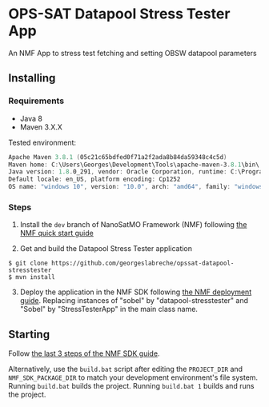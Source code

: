 # OPS-SAT Datapool Stress Tester App
An NMF App to stress test fetching and setting OBSW datapool parameters

## Installing

### Requirements
- Java 8
- Maven 3.X.X

Tested environment:
```powershell
Apache Maven 3.8.1 (05c21c65bdfed0f71a2f2ada8b84da59348c4c5d)
Maven home: C:\Users\Georges\Development\Tools\apache-maven-3.8.1\bin\..
Java version: 1.8.0_291, vendor: Oracle Corporation, runtime: C:\Program Files\Java\jdk1.8.0_291\jre
Default locale: en_US, platform encoding: Cp1252
OS name: "windows 10", version: "10.0", arch: "amd64", family: "windows"
```

### Steps
1. Install the `dev` branch of NanoSatMO Framework (NMF) following [the NMF quick start guide](https://nanosat-mo-framework.readthedocs.io/en/latest/quickstart.html)

2. Get and build the Datapool Stress Tester application
```
$ git clone https://github.com/georgeslabreche/opssat-datapool-stresstester
$ mvn install
```

3. Deploy the application in the NMF SDK following [the NMF deployment guide](https://nanosat-mo-framework.readthedocs.io/en/latest/apps/packaging.html). Replacing instances of "sobel" by "datapool-stresstester" and "Sobel" by "StressTesterApp" in the main class name.

## Starting
Follow [the last 3 steps of the NMF SDK guide](https://nanosat-mo-framework.readthedocs.io/en/latest/sdk.html#running-the-cubesat-simulator). 

Alternatively, use the `build.bat` script after editing the `PROJECT_DIR` and `NMF_SDK_PACKAGE_DIR` to match your development environment's file system. Running `build.bat` builds the project. Running `build.bat 1` builds and runs the project. 
